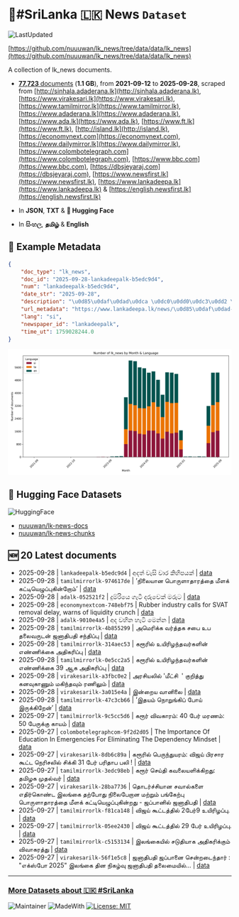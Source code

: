 # 📄#SriLanka 🇱🇰 News `Dataset`

![LastUpdated](https://img.shields.io/badge/last_updated-2025--09--28_09:25:14-green)

[https://github.com/nuuuwan/lk_news/tree/data/data/lk_news](https://github.com/nuuuwan/lk_news/tree/data/data/lk_news)

A collection of lk_news documents.

- [**77,723** documents](https://github.com/nuuuwan/lk_news/tree/data/data/lk_news) (**1.1 GB**), from **2021-09-12** to **2025-09-28**, scraped from [http://sinhala.adaderana.lk](http://sinhala.adaderana.lk), [https://www.virakesari.lk](https://www.virakesari.lk), [https://www.tamilmirror.lk](https://www.tamilmirror.lk), [https://www.adaderana.lk](https://www.adaderana.lk), [https://www.ada.lk](https://www.ada.lk), [https://www.ft.lk](https://www.ft.lk), [http://island.lk](http://island.lk), [https://economynext.com](https://economynext.com), [https://www.dailymirror.lk](https://www.dailymirror.lk), [https://www.colombotelegraph.com](https://www.colombotelegraph.com), [https://www.bbc.com](https://www.bbc.com), [https://dbsjeyaraj.com](https://dbsjeyaraj.com), [https://www.newsfirst.lk](https://www.newsfirst.lk), [https://www.lankadeepa.lk](https://www.lankadeepa.lk) & [https://english.newsfirst.lk](https://english.newsfirst.lk)

- In **JSON**, **TXT** & **🤗 Hugging Face**

- In **සිංහල**, **தமிழ்** & **English**

## 📝 Example Metadata

```json
{
    "doc_type": "lk_news",
    "doc_id": "2025-09-28-lankadeepalk-b5edc9d4",
    "num": "lankadeepalk-b5edc9d4",
    "date_str": "2025-09-28",
    "description": "\u0d85\u0daf\u0dad\u0dca \u0dc0\u0dd0\u0dc3\u0dd2 \u0dc0\u0dcf\u0dbb \u0d9a\u0dd2\u0dc4\u0dd2\u0db4\u0dba\u0d9a\u0dca",
    "url_metadata": "https://www.lankadeepa.lk/news/\u0d85\u0daf\u0dad-\u0dc0\u0dc3-\u0dc0\u0dbb-\u0d9a\u0dc4\u0db4\u0dba\u0d9a/101-680336",
    "lang": "si",
    "newspaper_id": "lankadeepalk",
    "time_ut": 1759028244.0
}
```

![Chart](https://raw.githubusercontent.com/nuuuwan/lk_news/refs/heads/data/data/lk_news/docs_by_month_and_lang.png)

## 🤗 Hugging Face Datasets

![HuggingFace](https://img.shields.io/badge/-HuggingFace-FDEE21?style=for-the-badge&logo=HuggingFace)

- [nuuuwan/lk-news-docs](https://huggingface.co/datasets/nuuuwan/lk-news-docs)
- [nuuuwan/lk-news-chunks](https://huggingface.co/datasets/nuuuwan/lk-news-chunks)

## 🆕 20 Latest documents

- 2025-09-28 | `lankadeepalk-b5edc9d4` | අදත් වැසි වාර කිහිපයක් | [data](https://github.com/nuuuwan/lk_news/tree/data/data/lk_news/2020s/2025/2025-09-28-lankadeepalk-b5edc9d4)
- 2025-09-28 | `tamilmirrorlk-974617de` | ’நிலையான பொருளாதாரத்தை மீளக் கட்டியெழுப்புகின்றோம்’ | [data](https://github.com/nuuuwan/lk_news/tree/data/data/lk_news/2020s/2025/2025-09-28-tamilmirrorlk-974617de)
- 2025-09-28 | `adalk-052521f2` | දුම්රියෙ ගැටී දරුවෙක් මරුට | [data](https://github.com/nuuuwan/lk_news/tree/data/data/lk_news/2020s/2025/2025-09-28-adalk-052521f2)
- 2025-09-28 | `economynextcom-748ebf75` | Rubber industry calls for SVAT removal delay, warns of liquidity crunch | [data](https://github.com/nuuuwan/lk_news/tree/data/data/lk_news/2020s/2025/2025-09-28-economynextcom-748ebf75)
- 2025-09-28 | `adalk-9010e4a5` | අද වහින හැටි මෙන්න | [data](https://github.com/nuuuwan/lk_news/tree/data/data/lk_news/2020s/2025/2025-09-28-adalk-9010e4a5)
- 2025-09-28 | `tamilmirrorlk-4b855299` | அமெரிக்க வர்த்தக சபை உப தலைவருடன் ஜனாதிபதி சந்திப்பு | [data](https://github.com/nuuuwan/lk_news/tree/data/data/lk_news/2020s/2025/2025-09-28-tamilmirrorlk-4b855299)
- 2025-09-28 | `tamilmirrorlk-314aec53` | கரூரில் உயிரிழந்தவர்களின் எண்ணிக்கை அதிகரிப்பு | [data](https://github.com/nuuuwan/lk_news/tree/data/data/lk_news/2020s/2025/2025-09-28-tamilmirrorlk-314aec53)
- 2025-09-28 | `tamilmirrorlk-0e5cc2a5` | கரூரில் உயிரிழந்தவர்களின் எண்ணிக்கை 39 ஆக அதிகரிப்பு | [data](https://github.com/nuuuwan/lk_news/tree/data/data/lk_news/2020s/2025/2025-09-28-tamilmirrorlk-0e5cc2a5)
- 2025-09-28 | `virakesarilk-a3fbc0e2` | அரசியலில் 'மீட்சி  ' குறித்து கனவுகாணும் மகிந்தவும் ரணிலும் | [data](https://github.com/nuuuwan/lk_news/tree/data/data/lk_news/2020s/2025/2025-09-28-virakesarilk-a3fbc0e2)
- 2025-09-28 | `virakesarilk-3a015e4a` | இன்றைய வானிலை | [data](https://github.com/nuuuwan/lk_news/tree/data/data/lk_news/2020s/2025/2025-09-28-virakesarilk-3a015e4a)
- 2025-09-28 | `tamilmirrorlk-47c3cb66` | ’இதயம் நொறுங்கிப் போய் இருக்கிறேன்’ | [data](https://github.com/nuuuwan/lk_news/tree/data/data/lk_news/2020s/2025/2025-09-28-tamilmirrorlk-47c3cb66)
- 2025-09-27 | `tamilmirrorlk-9c5cc5d6` | கரூர் விவகாரம்: 40 பேர் மரணம்: 50 பேருக்கு காயம் | [data](https://github.com/nuuuwan/lk_news/tree/data/data/lk_news/2020s/2025/2025-09-27-tamilmirrorlk-9c5cc5d6)
- 2025-09-27 | `colombotelegraphcom-9f2d2d05` | The Importance Of Education In Emergencies For Eliminating The Dependency Mindset | [data](https://github.com/nuuuwan/lk_news/tree/data/data/lk_news/2020s/2025/2025-09-27-colombotelegraphcom-9f2d2d05)
- 2025-09-27 | `virakesarilk-8db6c89a` | கரூரில் பெருந்துயரம்: விஜய் பிரசார கூட்ட நெரிசலில் சிக்கி 31 பேர் பரிதாப பலி ! | [data](https://github.com/nuuuwan/lk_news/tree/data/data/lk_news/2020s/2025/2025-09-27-virakesarilk-8db6c89a)
- 2025-09-27 | `tamilmirrorlk-3edc98eb` | கரூர் செய்தி கவலையளிக்கிறது: தமிழக முதல்வர் | [data](https://github.com/nuuuwan/lk_news/tree/data/data/lk_news/2020s/2025/2025-09-27-tamilmirrorlk-3edc98eb)
- 2025-09-27 | `virakesarilk-28ba7736` | தொடர்ச்சியான சவால்களை எதிர்கொண்ட இலங்கை தற்போது நிலைபேறான மற்றும் பங்கேற்பு பொருளாதாரத்தை மீளக் கட்டியெழுப்புகின்றது - ஜப்பானில் ஜனாதிபதி | [data](https://github.com/nuuuwan/lk_news/tree/data/data/lk_news/2020s/2025/2025-09-27-virakesarilk-28ba7736)
- 2025-09-27 | `tamilmirrorlk-f81ca148` | விஜய் கூட்டத்தில் 2பேர்9  உயிரிழப்பு. | [data](https://github.com/nuuuwan/lk_news/tree/data/data/lk_news/2020s/2025/2025-09-27-tamilmirrorlk-f81ca148)
- 2025-09-27 | `tamilmirrorlk-05ee2430` | விஜய் கூட்டத்தில் 29  பேர் உயிரிழப்பு. | [data](https://github.com/nuuuwan/lk_news/tree/data/data/lk_news/2020s/2025/2025-09-27-tamilmirrorlk-05ee2430)
- 2025-09-27 | `tamilmirrorlk-c5153134` | இலங்கையில் சடுதியாக அதிகரிக்கும் விவாகரத்து | [data](https://github.com/nuuuwan/lk_news/tree/data/data/lk_news/2020s/2025/2025-09-27-tamilmirrorlk-c5153134)
- 2025-09-27 | `virakesarilk-56f1e5c8` | ஜனாதிபதி ஜப்பானை சென்றடைந்தார் : "எக்ஸ்போ 2025" இலங்கை தின நிகழ்வு ஜனாதிபதி தலைமையில்... | [data](https://github.com/nuuuwan/lk_news/tree/data/data/lk_news/2020s/2025/2025-09-27-virakesarilk-56f1e5c8)

---

### [More Datasets about 🇱🇰 #SriLanka](https://github.com/nuuuwan/lk_datasets)

![Maintainer](https://img.shields.io/badge/maintainer-nuuuwan-red)
![MadeWith](https://img.shields.io/badge/made_with-python-blue)
[![License: MIT](https://img.shields.io/badge/License-MIT-yellow.svg)](https://opensource.org/licenses/MIT)
